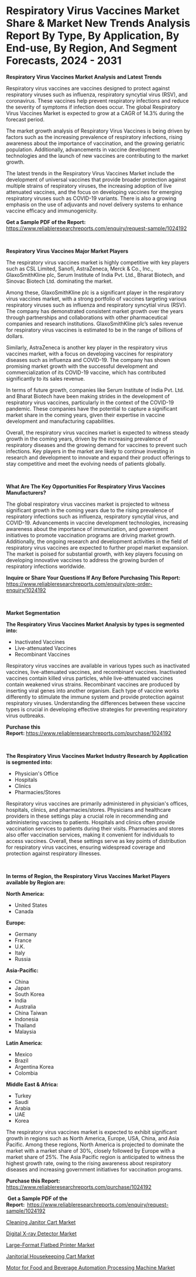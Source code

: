 <p><h1>Respiratory Virus Vaccines Market Share & Market New Trends Analysis Report By Type, By Application, By End-use, By Region, And Segment Forecasts, 2024 - 2031</h1></p><p><strong>Respiratory Virus Vaccines Market Analysis and Latest Trends</strong></p>
<p><p>Respiratory virus vaccines are vaccines designed to protect against respiratory viruses such as influenza, respiratory syncytial virus (RSV), and coronavirus. These vaccines help prevent respiratory infections and reduce the severity of symptoms if infection does occur. The global Respiratory Virus Vaccines Market is expected to grow at a CAGR of 14.3% during the forecast period.</p><p>The market growth analysis of Respiratory Virus Vaccines is being driven by factors such as the increasing prevalence of respiratory infections, rising awareness about the importance of vaccination, and the growing geriatric population. Additionally, advancements in vaccine development technologies and the launch of new vaccines are contributing to the market growth.</p><p>The latest trends in the Respiratory Virus Vaccines Market include the development of universal vaccines that provide broader protection against multiple strains of respiratory viruses, the increasing adoption of live attenuated vaccines, and the focus on developing vaccines for emerging respiratory viruses such as COVID-19 variants. There is also a growing emphasis on the use of adjuvants and novel delivery systems to enhance vaccine efficacy and immunogenicity.</p></p>
<p><strong>Get a Sample PDF of the Report:&nbsp;</strong> <a href="https://www.reliableresearchreports.com/enquiry/request-sample/1024192">https://www.reliableresearchreports.com/enquiry/request-sample/1024192</a></p>
<p>&nbsp;</p>
<p><strong>Respiratory Virus Vaccines Major Market Players</strong></p>
<p><p>The respiratory virus vaccines market is highly competitive with key players such as CSL Limited, Sanofi, AstraZeneca, Merck & Co., Inc., GlaxoSmithKline plc, Serum Institute of India Pvt. Ltd., Bharat Biotech, and Sinovac Biotech Ltd. dominating the market.</p><p>Among these, GlaxoSmithKline plc is a significant player in the respiratory virus vaccines market, with a strong portfolio of vaccines targeting various respiratory viruses such as influenza and respiratory syncytial virus (RSV). The company has demonstrated consistent market growth over the years through partnerships and collaborations with other pharmaceutical companies and research institutions. GlaxoSmithKline plc’s sales revenue for respiratory virus vaccines is estimated to be in the range of billions of dollars.</p><p>Similarly, AstraZeneca is another key player in the respiratory virus vaccines market, with a focus on developing vaccines for respiratory diseases such as influenza and COVID-19. The company has shown promising market growth with the successful development and commercialization of its COVID-19 vaccine, which has contributed significantly to its sales revenue.</p><p>In terms of future growth, companies like Serum Institute of India Pvt. Ltd. and Bharat Biotech have been making strides in the development of respiratory virus vaccines, particularly in the context of the COVID-19 pandemic. These companies have the potential to capture a significant market share in the coming years, given their expertise in vaccine development and manufacturing capabilities.</p><p>Overall, the respiratory virus vaccines market is expected to witness steady growth in the coming years, driven by the increasing prevalence of respiratory diseases and the growing demand for vaccines to prevent such infections. Key players in the market are likely to continue investing in research and development to innovate and expand their product offerings to stay competitive and meet the evolving needs of patients globally.</p></p>
<p>&nbsp;</p>
<p><strong>What Are The Key Opportunities For Respiratory Virus Vaccines Manufacturers?</strong></p>
<p><p>The global respiratory virus vaccines market is projected to witness significant growth in the coming years due to the rising prevalence of respiratory infections such as influenza, respiratory syncytial virus, and COVID-19. Advancements in vaccine development technologies, increasing awareness about the importance of immunization, and government initiatives to promote vaccination programs are driving market growth. Additionally, the ongoing research and development activities in the field of respiratory virus vaccines are expected to further propel market expansion. The market is poised for substantial growth, with key players focusing on developing innovative vaccines to address the growing burden of respiratory infections worldwide.</p></p>
<p><strong>Inquire or Share Your Questions If Any Before Purchasing This Report:</strong> <a href="https://www.reliableresearchreports.com/enquiry/pre-order-enquiry/1024192">https://www.reliableresearchreports.com/enquiry/pre-order-enquiry/1024192</a></p>
<p>&nbsp;</p>
<p><strong>Market Segmentation</strong></p>
<p><strong>The Respiratory Virus Vaccines Market Analysis by types is segmented into:</strong></p>
<p><ul><li>Inactivated Vaccines</li><li>Live-attenuated Vaccines</li><li>Recombinant Vaccines</li></ul></p>
<p><p>Respiratory virus vaccines are available in various types such as inactivated vaccines, live-attenuated vaccines, and recombinant vaccines. Inactivated vaccines contain killed virus particles, while live-attenuated vaccines contain weakened virus strains. Recombinant vaccines are produced by inserting viral genes into another organism. Each type of vaccine works differently to stimulate the immune system and provide protection against respiratory viruses. Understanding the differences between these vaccine types is crucial in developing effective strategies for preventing respiratory virus outbreaks.</p></p>
<p><strong>Purchase this Report:&nbsp;</strong><a href="https://www.reliableresearchreports.com/purchase/1024192">https://www.reliableresearchreports.com/purchase/1024192</a></p>
<p>&nbsp;</p>
<p><strong>The Respiratory Virus Vaccines Market Industry Research by Application is segmented into:</strong></p>
<p><ul><li>Physician's Office</li><li>Hospitals</li><li>Clinics</li><li>Pharmacies/Stores</li></ul></p>
<p><p>Respiratory virus vaccines are primarily administered in physician's offices, hospitals, clinics, and pharmacies/stores. Physicians and healthcare providers in these settings play a crucial role in recommending and administering vaccines to patients. Hospitals and clinics often provide vaccination services to patients during their visits. Pharmacies and stores also offer vaccination services, making it convenient for individuals to access vaccines. Overall, these settings serve as key points of distribution for respiratory virus vaccines, ensuring widespread coverage and protection against respiratory illnesses.</p></p>
<p>&nbsp;</p>
<p><strong>In terms of Region, the Respiratory Virus Vaccines Market Players available by Region are:</strong></p>
<p>
    <p> <strong> North America: </strong>
        <ul>
            <li>United States</li>
            <li>Canada</li>
        </ul>
        </p> 
    <p> <strong> Europe: </strong>
        <ul>
            <li>Germany</li>
            <li>France</li>
            <li>U.K.</li>
            <li>Italy</li>
            <li>Russia</li>
        </ul>
        </p> 
    <p> <strong> Asia-Pacific: </strong>
        <ul>
            <li>China</li>
            <li>Japan</li>
            <li>South Korea</li>
            <li>India</li>
            <li>Australia</li>
            <li>China Taiwan</li>
            <li>Indonesia</li>
            <li>Thailand</li>
            <li>Malaysia</li>
        </ul>
        </p> 
    <p> <strong> Latin America: </strong>
        <ul>
            <li>Mexico</li>
            <li>Brazil</li>
            <li>Argentina Korea</li>
            <li>Colombia</li>
        </ul>
        </p> 
    <p> <strong> Middle East & Africa: </strong>
        <ul>
            <li>Turkey</li>
            <li>Saudi</li>
            <li>Arabia</li>
            <li>UAE</li>
            <li>Korea</li>
        </ul>
    </p>
    </p>
<p><p>The respiratory virus vaccines market is expected to exhibit significant growth in regions such as North America, Europe, USA, China, and Asia Pacific. Among these regions, North America is projected to dominate the market with a market share of 30%, closely followed by Europe with a market share of 25%. The Asia Pacific region is anticipated to witness the highest growth rate, owing to the rising awareness about respiratory diseases and increasing government initiatives for vaccination programs.</p></p>
<p><strong>Purchase this Report: </strong><a href="https://www.reliableresearchreports.com/purchase/1024192">https://www.reliableresearchreports.com/purchase/1024192</a></p>
<p>&nbsp;<strong>Get a Sample PDF of the Report:&nbsp;&nbsp;</strong><a href="https://www.reliableresearchreports.com/enquiry/request-sample/1024192">https://www.reliableresearchreports.com/enquiry/request-sample/1024192</a></p>
<p><strong></strong></p>
<p><p><a href="https://medium.com/@kejsioni/cleaning-janitor-cart-market-research-report-its-history-and-forecast-2024-to-2031-e4e63a1e1b09">Cleaning Janitor Cart Market</a></p><p><a href="https://medium.com/@dylangilbert65/digital-x-ray-detector-market-analysis-and-sze-forecasted-for-period-from-2024-to-2031-ca4a146cf28b">Digital X-ray Detector Market</a></p><p><a href="https://medium.com/@dylangilbert65/large-format-flatbed-printer-market-furnishes-information-on-market-share-market-trends-and-473918fc42c6">Large-Format Flatbed Printer Market</a></p><p><a href="https://medium.com/@kejsioni/janitorial-housekeeping-cart-market-trends-and-market-analysis-forecasted-for-period-2024-2031-e38a0c838769">Janitorial Housekeeping Cart Market</a></p><p><a href="https://medium.com/@kyliemorgan1913/motor-for-food-and-beverage-automation-processing-machine-market-insight-market-trends-growth-16290aa4ad4f">Motor for Food and Beverage Automation Processing Machine Market</a></p></p>